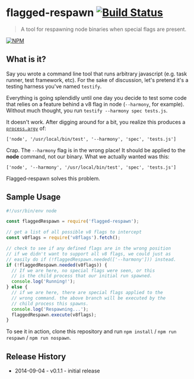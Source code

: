 # flagged-respawn [![Build Status](https://secure.travis-ci.org/tkellen/node-flagged-respawn.png)](http://travis-ci.org/tkellen/node-flagged-respawn)
> A tool for respawning node binaries when special flags are present.

[![NPM](https://nodei.co/npm/flagged-respawn.png)](https://nodei.co/npm/flagged-respawn/)

## What is it?

Say you wrote a command line tool that runs arbitrary javascript (e.g. task runner, test framework, etc). For the sake of discussion, let's pretend it's a testing harness you've named `testify`.

Everything is going splendidly until one day you decide to test some code that relies on a feature behind a v8 flag in node (`--harmony`, for example).  Without much thought, you run `testify --harmony spec tests.js`.

It doesn't work. After digging around for a bit, you realize this produces a [`process.argv`](http://nodejs.org/docs/latest/api/process.html#process_process_argv) of:

`['node', '/usr/local/bin/test', '--harmony', 'spec', 'tests.js']`

Crap. The `--harmony` flag is in the wrong place! It should be applied to the **node** command, not our binary. What we actually wanted was this:

`['node', '--harmony', '/usr/local/bin/test', 'spec', 'tests.js']`

Flagged-respawn solves this problem.

## Sample Usage
```js
#!/usr/bin/env node

const flaggedRespawn = require('flagged-respawn');

// get a list of all possible v8 flags to intercept
const v8flags = require('v8flags').fetch();

// check to see if any defined flags are in the wrong position
// if we didn't want to support all v8 flags, we could just as
// easily do if (!flaggedRespawn.needed(['--harmony'])) instead.
if (!flaggedRespawn.needed(v8flags)) {
  // If we are here, no special flags were seen, or this
  // is the child process that our initial run spawned.
  console.log('Running!');
} else {
  // if we are here, there are special flags applied to the
  // wrong command. the above branch will be executed by the
  // child process this spawns.
  console.log('Respawning...');
  flaggedRespawn.execute(v8flags);
}
```

To see it in action, clone this repository and run `npm install` / `npm run respawn` / `npm run nospawn`.

## Release History

* 2014-09-04 - v0.1.1 - initial release
